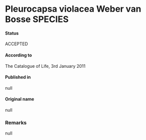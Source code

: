 # Pleurocapsa violacea Weber van Bosse SPECIES

#### Status
ACCEPTED

#### According to
The Catalogue of Life, 3rd January 2011

#### Published in
null

#### Original name
null

### Remarks
null